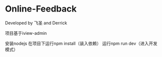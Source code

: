 # Online-Feedback
Developed by 飞圣 and Derrick


项目基于iview-admin

安装nodejs
在项目下运行npm install（装入依赖）
运行npm run dev（进入开发模式）